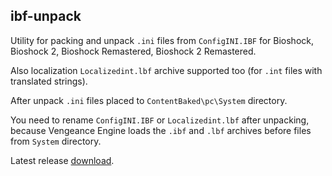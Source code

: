 ##  ibf-unpack

Utility for packing and unpack `.ini` files from `ConfigINI.IBF` for Bioshock, Bioshock 2, Bioshock Remastered, Bioshock 2 Remastered.

Also localization `Localizedint.lbf` archive supported too (for `.int` files with translated strings).

After unpack `.ini` files placed to `ContentBaked\pc\System` directory.

You need to rename `ConfigINI.IBF` or `Localizedint.lbf` after unpacking, because Vengeance Engine loads the `.ibf` and `.lbf` archives before files from `System` directory.

Latest release [download](https://github.com/ucorpor/ibf-unpack/releases/latest/download/ibf-unpack.zip).
